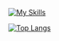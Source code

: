 [![My Skills](https://skills.thijs.gg/icons?i=js,html,css,c,py,java,cpp,mysql)](https://skills.thijs.gg) 

[![Top Langs](https://github-readme-stats.vercel.app/api/top-langs/?username=bb00s&layout=compact)](https://github.com/bb00s)
<!--
**bb00S/bb00s** is a ✨ _special_ ✨ repository because its `README.md` (this file) appears on your GitHub profile.

Here are some ideas to get you started:

- 🔭 I’m currently working on ...
- 🌱 I’m currently learning ...
- 👯 I’m looking to collaborate on ...
- 🤔 I’m looking for help with ...
- 💬 Ask me about ...
- 📫 How to reach me: ...
- 😄 Pronouns: ...
- ⚡ Fun fact: ...
-->
